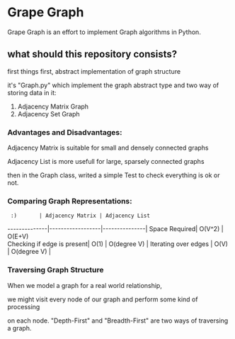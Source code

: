 # Grape Graph

Grape Graph is an effort to implement Graph algorithms in Python.

## what should this repository consists?

first things first, abstract implementation of graph structure

it's "Graph.py" which implement the graph abstract type and two way of storing data in it:

1. Adjacency Matrix Graph
2. Adjacency Set Graph

### Advantages and Disadvantages:
Adjacency Matrix is suitable for small and densely connected graphs

Adjacency List is more usefull for large, sparsely connected graphs

then in the Graph class, writed a simple Test to check everything is ok or not.

### Comparing Graph Representations:

     :)       | Adjacency Matrix | Adjacency List
--------------|------------------|---------------|
Space Required| O(V^2) | O(E+V)   
Checking if edge is present| O(1) | O(degree V) |
Iterating over edges       | O(V) | O(degree V) |

### Traversing Graph Structure

When we model a graph for a real world relationship, 

we might visit every node of our graph and perform some kind of processing

on each node. "Depth-First" and "Breadth-First" are two ways of traversing a graph.